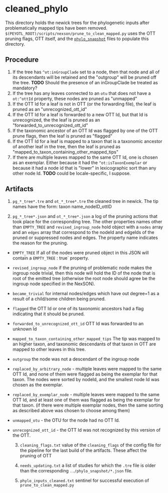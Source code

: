 # cleaned_phylo
This directory holds the newick trees for the phylogenetic inputs after problematically
mapped tips have been removed.
`$(PEYOTL_ROOT)/scripts/nexson/prune_to_clean_mapped.py` uses the OTT pruning flags,
OTT itself, and the [`phylo_snapshot`](../phylo_snapshot/README.md) files to populate
this directory.

## Procedure
  1. If the tree has `^ot:inGroupClade` set to a node, then that node and all of
  its descendants will be retained and the "outgroup" will be pruned off the tree. 
  **TODO** Should the presence of an inGroupClade be treated as mandatory?
  2. If the tree has any leaves connected to an `otu` that does not have a `ot:^ottId`
  property, these nodes are pruned as "unmapped"
  3. If the OTT Id for a leaf is not in OTT (or the forwarding file), the leaf is
  pruned as an "unrecognized_ott_id"
  4. If the OTT Id for a leaf is forwarded to a new OTT Id, but that Id is unrecognized,
  the the leaf is pruned as an "forwarded_to_unrecognized_ott_id"
  5. If the taxonomic ancestor of an OTT Id was flagged by one of the OTT prune flags,
  then the leaf is pruned as "flagged"
  6. If the OTT Id for a leaf is mapped to a taxon that is a taxonomic ancestor
  of another leaf in the tree, then the leaf is pruned as "mapped_to_taxon_containing_other_mapped_tips"
  7. If there are multiple leaves mapped to the same OTT Id, one is chosen as an 
  exemplar. Either because it had the `^ot:isTaxonExemplar` or because it had a node
  id that is "lower" in lexicographic sort than any other node Id. **TODO** could be locale-specific, I suppose.

## Artifacts
  1. `pg_*_tree*.tre` and `ot_*_tree*.tre` the cleaned tree in newick. The tip 
  names have the form: taxon name_nodeID_ottID

  1. `pg_*_tree*.json` and `ot_*_tree*.json` a log of the pruning actions that 
  took place for the corresponding tree. 
  The other properties names other than `EMPTY_TREE` and `revised_ingroup_node`
  hold object with a `nodes` array and an `edges` array
  that correspond to the nodeId and edgeIds of the pruned or suppressed nodes and
  edges. The property name indicates the reason for the pruning.
* `EMPTY_TREE` If all of the nodes were pruned object in this JSON will contain a 
`EMPTY_TREE`     : true` property. 
* `revised_ingroup_node` if the pruning of problematic node makes the ingroup
node trivial, then this node will hold the ID of the node that is root of the
emitted tree (otherwise the root node should agree be the ingroup node specified
in the NexSON).
* `became_trivial` for internal nodes/edges which have out degree=1 as a result
of a child/some children being pruned.
* `flagged` the OTT Id or one of its taxonomic ancestors had a flag indicating
that it should be pruned.
* `forwarded_to_unrecognized_ott_id` OTT Id was forwarded to an unknown Id
* `mapped_to_taxon_containing_other_mapped_tips` The tip was mapped to an
higher taxon, and taxonomic descendants of that taxon in OTT are mapped to
other leaves in this tree.
* `outgroup` the node was not a descendant of the ingroup node
* `replaced_by_arbitrary_node` - multiple leaves were mapped to the same
OTT Id, and none of them were flagged as being the exemplar for that taxon. 
The nodes were sorted by nodeId, and the smallest node Id was chosen as the
exemplar.
* `replaced_by_exemplar_node` - multiple leaves were mapped to the same
OTT Id, and at least one of them was flagged as being the exemplar for that taxon. 
(if there were multiple exemplar nodes, then the same sorting as described above
was chosen to choose among them)
* `unmapped_otu` - the OTU for the node had no OTT Id.
* `unrecognized_ott_id` - the OTT Id was not recognized by this version of 
the OTT.

  3. `cleaning_flags.txt` value of the `cleaning_flags` of the config file for
  the pipeline for the last build of the artifacts. These affect the pruning
  of OTT

  4. `needs_updating.txt` a list of studies for which the `.tre` file is older than
  the corresponding `../phylo_snapshot/*.json` file.

  5. `phylo_inputs_cleaned.txt` sentinel for successful execution of `prune_to_clean_mapped.py`
